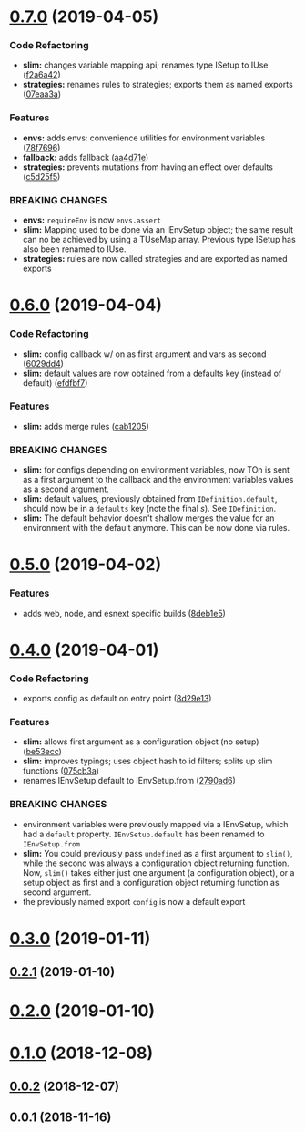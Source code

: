 # [0.7.0](https://github.com/rafamel/slimconf/compare/v0.6.0...v0.7.0) (2019-04-05)


### Code Refactoring

* **slim:** changes variable mapping api; renames type ISetup to IUse ([f2a6a42](https://github.com/rafamel/slimconf/commit/f2a6a42))
* **strategies:** renames rules to strategies; exports them as named exports ([07eaa3a](https://github.com/rafamel/slimconf/commit/07eaa3a))


### Features

* **envs:** adds envs: convenience utilities for environment variables ([78f7696](https://github.com/rafamel/slimconf/commit/78f7696))
* **fallback:** adds fallback ([aa4d71e](https://github.com/rafamel/slimconf/commit/aa4d71e))
* **strategies:** prevents mutations from having an effect over defaults ([c5d25f5](https://github.com/rafamel/slimconf/commit/c5d25f5))


### BREAKING CHANGES

* **envs:** `requireEnv` is now `envs.assert`
* **slim:** Mapping used to be done via an IEnvSetup object; the same result can no be achieved
by using a TUseMap array. Previous type ISetup has also been renamed to IUse.
* **strategies:** rules are now called strategies and are exported as named exports



# [0.6.0](https://github.com/rafamel/slimconf/compare/v0.5.0...v0.6.0) (2019-04-04)


### Code Refactoring

* **slim:** config callback w/ on as first argument and vars as second ([6029dd4](https://github.com/rafamel/slimconf/commit/6029dd4))
* **slim:** default values are now obtained from a defaults key (instead of default) ([efdfbf7](https://github.com/rafamel/slimconf/commit/efdfbf7))


### Features

* **slim:** adds merge rules ([cab1205](https://github.com/rafamel/slimconf/commit/cab1205))


### BREAKING CHANGES

* **slim:** for configs depending on environment variables, now TOn is sent as a first argument
to the callback and the environment variables values as a second argument.
* **slim:** default values, previously obtained from `IDefinition.default`, should now be in a
`defaults` key (note the final *s*). See `IDefinition`.
* **slim:** The default behavior doesn't shallow merges the value for an environment with the
default anymore. This can be now done via rules.



# [0.5.0](https://github.com/rafamel/slimconf/compare/v0.4.0...v0.5.0) (2019-04-02)


### Features

* adds web, node, and esnext specific builds ([8deb1e5](https://github.com/rafamel/slimconf/commit/8deb1e5))



# [0.4.0](https://github.com/rafamel/slimconf/compare/v0.3.0...v0.4.0) (2019-04-01)


### Code Refactoring

* exports config as default on entry point ([8d29e13](https://github.com/rafamel/slimconf/commit/8d29e13))


### Features

* **slim:** allows first argument as a configuration object (no setup) ([be53ecc](https://github.com/rafamel/slimconf/commit/be53ecc))
* **slim:** improves typings; uses object hash to id filters; splits up slim functions ([075cb3a](https://github.com/rafamel/slimconf/commit/075cb3a))
* renames IEnvSetup.default to IEnvSetup.from ([2790ad6](https://github.com/rafamel/slimconf/commit/2790ad6))


### BREAKING CHANGES

* environment variables were previously mapped via a IEnvSetup, which had a `default`
property. `IEnvSetup.default` has been renamed to `IEnvSetup.from`
* **slim:** You could previously pass `undefined` as a first argument to `slim()`, while the
second was always a configuration object returning function. Now, `slim()` takes either just one
argument (a configuration object), or a setup object as first and a configuration object returning
function as second argument.
* the previously named export `config` is now a default export



# [0.3.0](https://github.com/rafamel/slimconf/compare/v0.2.1...v0.3.0) (2019-01-11)



## [0.2.1](https://github.com/rafamel/slimconf/compare/v0.2.0...v0.2.1) (2019-01-10)



# [0.2.0](https://github.com/rafamel/slimconf/compare/v0.1.0...v0.2.0) (2019-01-10)



# [0.1.0](https://github.com/rafamel/slimconf/compare/v0.0.2...v0.1.0) (2018-12-08)



## [0.0.2](https://github.com/rafamel/slimconf/compare/v0.0.1...v0.0.2) (2018-12-07)



## 0.0.1 (2018-11-16)



